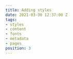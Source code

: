 ```yaml
---
title: Adding styles
date: 2021-03-30 12:37:00 Z
tags:
- styles
- content
- fonts
- metadata
- pages
position: 3
---
```


